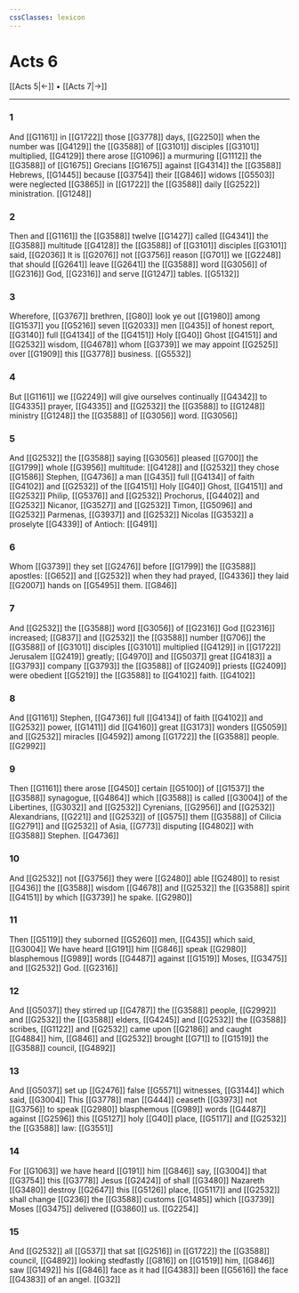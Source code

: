 ```yaml
---
cssClasses: lexicon
---
```

# Acts 6

[[Acts 5|←]] • [[Acts 7|→]]

---

### 1
And [[G1161]] in [[G1722]] those [[G3778]] days, [[G2250]] when the number was [[G4129]] the [[G3588]] of [[G3101]] disciples [[G3101]] multiplied, [[G4129]] there arose [[G1096]] a murmuring [[G1112]] the [[G3588]] of [[G1675]] Grecians [[G1675]] against [[G4314]] the [[G3588]] Hebrews, [[G1445]] because [[G3754]] their [[G846]] widows [[G5503]] were neglected [[G3865]] in [[G1722]] the [[G3588]] daily [[G2522]] ministration. [[G1248]]

### 2
Then and [[G1161]] the [[G3588]] twelve [[G1427]] called [[G4341]] the [[G3588]] multitude [[G4128]] the [[G3588]] of [[G3101]] disciples [[G3101]] said, [[G2036]] It is [[G2076]] not [[G3756]] reason [[G701]] we [[G2248]] that should [[G2641]] leave [[G2641]] the [[G3588]] word [[G3056]] of [[G2316]] God, [[G2316]] and serve [[G1247]] tables. [[G5132]]

### 3
Wherefore, [[G3767]] brethren, [[G80]] look ye out [[G1980]] among [[G1537]] you [[G5216]] seven [[G2033]] men [[G435]] of honest report, [[G3140]] full [[G4134]] of the [[G4151]] Holy [[G40]] Ghost [[G4151]] and [[G2532]] wisdom, [[G4678]] whom [[G3739]] we may appoint [[G2525]] over [[G1909]] this [[G3778]] business. [[G5532]]

### 4
But [[G1161]] we [[G2249]] will give ourselves continually [[G4342]] to [[G4335]] prayer, [[G4335]] and [[G2532]] the [[G3588]] to [[G1248]] ministry [[G1248]] the [[G3588]] of [[G3056]] word. [[G3056]]

### 5
And [[G2532]] the [[G3588]] saying [[G3056]] pleased [[G700]] the [[G1799]] whole [[G3956]] multitude: [[G4128]] and [[G2532]] they chose [[G1586]] Stephen, [[G4736]] a man [[G435]] full [[G4134]] of faith [[G4102]] and [[G2532]] of the [[G4151]] Holy [[G40]] Ghost, [[G4151]] and [[G2532]] Philip, [[G5376]] and [[G2532]] Prochorus, [[G4402]] and [[G2532]] Nicanor, [[G3527]] and [[G2532]] Timon, [[G5096]] and [[G2532]] Parmenas, [[G3937]] and [[G2532]] Nicolas [[G3532]] a proselyte [[G4339]] of Antioch: [[G491]]

### 6
Whom [[G3739]] they set [[G2476]] before [[G1799]] the [[G3588]] apostles: [[G652]] and [[G2532]] when they had prayed, [[G4336]] they laid [[G2007]] hands on [[G5495]] them. [[G846]]

### 7
And [[G2532]] the [[G3588]] word [[G3056]] of [[G2316]] God [[G2316]] increased; [[G837]] and [[G2532]] the [[G3588]] number [[G706]] the [[G3588]] of [[G3101]] disciples [[G3101]] multiplied [[G4129]] in [[G1722]] Jerusalem [[G2419]] greatly; [[G4970]] and [[G5037]] great [[G4183]] a [[G3793]] company [[G3793]] the [[G3588]] of [[G2409]] priests [[G2409]] were obedient [[G5219]] the [[G3588]] to [[G4102]] faith. [[G4102]]

### 8
And [[G1161]] Stephen, [[G4736]] full [[G4134]] of faith [[G4102]] and [[G2532]] power, [[G1411]] did [[G4160]] great [[G3173]] wonders [[G5059]] and [[G2532]] miracles [[G4592]] among [[G1722]] the [[G3588]] people. [[G2992]]

### 9
Then [[G1161]] there arose [[G450]] certain [[G5100]] of [[G1537]] the [[G3588]] synagogue, [[G4864]] which [[G3588]] is called [[G3004]] of the Libertines, [[G3032]] and [[G2532]] Cyrenians, [[G2956]] and [[G2532]] Alexandrians, [[G221]] and [[G2532]] of [[G575]] them [[G3588]] of Cilicia [[G2791]] and [[G2532]] of Asia, [[G773]] disputing [[G4802]] with [[G3588]] Stephen. [[G4736]]

### 10
And [[G2532]] not [[G3756]] they were [[G2480]] able [[G2480]] to resist [[G436]] the [[G3588]] wisdom [[G4678]] and [[G2532]] the [[G3588]] spirit [[G4151]] by which [[G3739]] he spake. [[G2980]]

### 11
Then [[G5119]] they suborned [[G5260]] men, [[G435]] which said, [[G3004]] We have heard [[G191]] him [[G846]] speak [[G2980]] blasphemous [[G989]] words [[G4487]] against [[G1519]] Moses, [[G3475]] and [[G2532]] God. [[G2316]]

### 12
And [[G5037]] they stirred up [[G4787]] the [[G3588]] people, [[G2992]] and [[G2532]] the [[G3588]] elders, [[G4245]] and [[G2532]] the [[G3588]] scribes, [[G1122]] and [[G2532]] came upon [[G2186]] and caught [[G4884]] him, [[G846]] and [[G2532]] brought [[G71]] to [[G1519]] the [[G3588]] council, [[G4892]]

### 13
And [[G5037]] set up [[G2476]] false [[G5571]] witnesses, [[G3144]] which said, [[G3004]] This [[G3778]] man [[G444]] ceaseth [[G3973]] not [[G3756]] to speak [[G2980]] blasphemous [[G989]] words [[G4487]] against [[G2596]] this [[G5127]] holy [[G40]] place, [[G5117]] and [[G2532]] the [[G3588]] law: [[G3551]]

### 14
For [[G1063]] we have heard [[G191]] him [[G846]] say, [[G3004]] that [[G3754]] this [[G3778]] Jesus [[G2424]] of shall [[G3480]] Nazareth [[G3480]] destroy [[G2647]] this [[G5126]] place, [[G5117]] and [[G2532]] shall change [[G236]] the [[G3588]] customs [[G1485]] which [[G3739]] Moses [[G3475]] delivered [[G3860]] us. [[G2254]]

### 15
And [[G2532]] all [[G537]] that sat [[G2516]] in [[G1722]] the [[G3588]] council, [[G4892]] looking stedfastly [[G816]] on [[G1519]] him, [[G846]] saw [[G1492]] his [[G846]] face as it had [[G4383]] been [[G5616]] the face [[G4383]] of an angel. [[G32]]